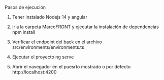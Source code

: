 Pasos de ejecución

1. Tener instalado Nodejs 14 y angular
2. ir a la carpeta MarcoFRONT y ejecutar la instalación de dependencias   
        npm install
3. Verificar el endpoint del back en el archivo src/environments/environments.ts
4. Ejecutar el proyecto 
        ng serve

5. Abrir el navegador en el puesrto mostrado o por defecto 
        http://localhost:4200
